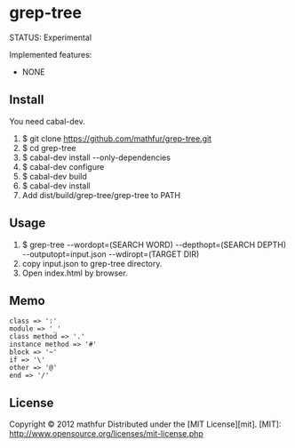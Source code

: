 grep-tree
=========
STATUS: Experimental

Implemented features:
 * NONE

Install
-------
You need cabal-dev.
 1. $ git clone https://github.com/mathfur/grep-tree.git
 2. $ cd grep-tree
 3. $ cabal-dev install --only-dependencies
 4. $ cabal-dev configure
 5. $ cabal-dev build
 6. $ cabal-dev install
 7. Add dist/build/grep-tree/grep-tree to PATH

Usage
-----
 1. $ grep-tree --wordopt=(SEARCH WORD) --depthopt=(SEARCH DEPTH) --outputopt=input.json --wdiropt=(TARGET DIR)
 2. copy input.json to grep-tree directory.
 3. Open index.html by browser.

Memo
----
```
class => ':'
module => '_'
class method => '.'
instance method => '#'
block => '~'
if => '\'
other => '@'
end => '/'
```

License
-------
Copyright &copy; 2012 mathfur
Distributed under the [MIT License][mit].
[MIT]: http://www.opensource.org/licenses/mit-license.php
